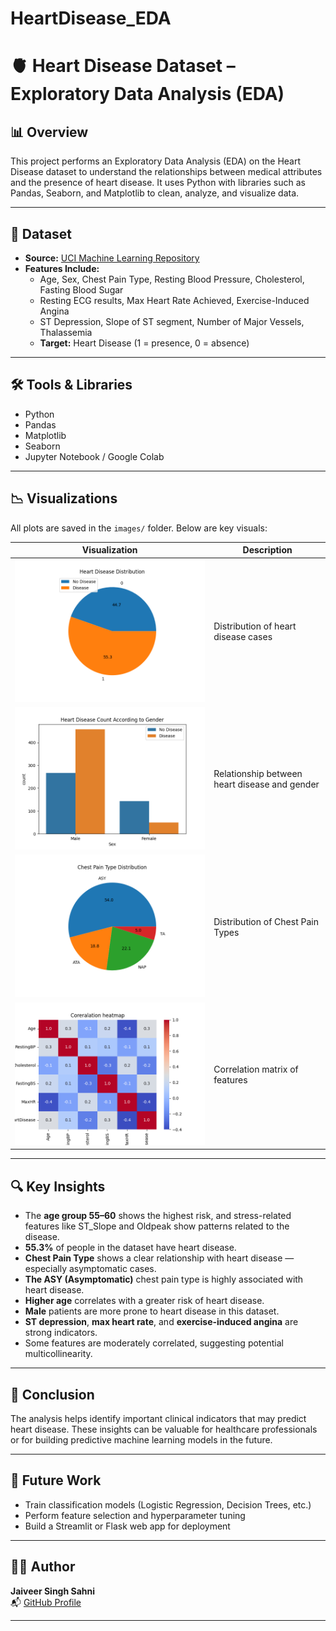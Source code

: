 # HeartDisease_EDA
# 🫀 Heart Disease Dataset – Exploratory Data Analysis (EDA)

## 📊 Overview

This project performs an Exploratory Data Analysis (EDA) on the Heart Disease dataset to understand the relationships between medical attributes and the presence of heart disease. It uses Python with libraries such as Pandas, Seaborn, and Matplotlib to clean, analyze, and visualize data.

---

## 📁 Dataset

- **Source:** [UCI Machine Learning Repository](https://archive.ics.uci.edu/ml/datasets/heart+Disease)
- **Features Include:**
  - Age, Sex, Chest Pain Type, Resting Blood Pressure, Cholesterol, Fasting Blood Sugar
  - Resting ECG results, Max Heart Rate Achieved, Exercise-Induced Angina
  - ST Depression, Slope of ST segment, Number of Major Vessels, Thalassemia
  - **Target:** Heart Disease (1 = presence, 0 = absence)

---

## 🛠️ Tools & Libraries

- Python
- Pandas
- Matplotlib
- Seaborn
- Jupyter Notebook / Google Colab

---

## 📉 Visualizations

All plots are saved in the `images/` folder. Below are key visuals:

| Visualization | Description |
|---------------|-------------|
| ![Target Distribution](images/heart_disease_distribution.png) | Distribution of heart disease cases |
| ![Age vs Heart Disease](images/Heart_disease_gender.png) | Relationship between heart disease and gender |
| ![Chest Pain Types](images/chestpain_distribution.png) | Distribution of Chest Pain Types |
| ![Correlation Heatmap](images/correlation_heatmap.png) | Correlation matrix of features |

---

## 🔍 Key Insights
- The **age group 55–60** shows the highest risk, and stress-related features like ST_Slope and Oldpeak show patterns related to the disease.
- **55.3%** of people in the dataset have heart disease.
- **Chest Pain Type** shows a clear relationship with heart disease — especially asymptomatic cases.
- **The ASY (Asymptomatic)** chest pain type is highly associated with heart disease.
- **Higher age** correlates with a greater risk of heart disease.
- **Male** patients are more prone to heart disease in this dataset.
- **ST depression**, **max heart rate**, and **exercise-induced angina** are strong indicators.
- Some features are moderately correlated, suggesting potential multicollinearity.

---

## 📌 Conclusion

The analysis helps identify important clinical indicators that may predict heart disease. These insights can be valuable for healthcare professionals or for building predictive machine learning models in the future.

---

## 🚀 Future Work

- Train classification models (Logistic Regression, Decision Trees, etc.)
- Perform feature selection and hyperparameter tuning
- Build a Streamlit or Flask web app for deployment

---

## 🙋‍♂️ Author

**Jaiveer Singh Sahni**  
📬 [GitHub Profile](https://github.com/JaiveerSahni)

---



